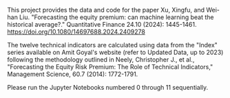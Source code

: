 This project provides the data and code for the paper 
Xu, Xingfu, and Wei-han Liu. "Forecasting the equity premium: can machine learning beat the historical average?." Quantitative Finance 24.10 (2024): 1445-1461.
https://doi.org/10.1080/14697688.2024.2409278

The twelve technical indicators are calculated using data from the "Index" series available on Amit Goyal's website (refer to Updated Data, up to 2023) following the methodology outlined in Neely, Christopher J., et al., "Forecasting the Equity Risk Premium: The Role of Technical Indicators," Management Science, 60.7 (2014): 1772-1791. 

Please run the Jupyter Notebooks numbered 0 through 11 sequentially. 
